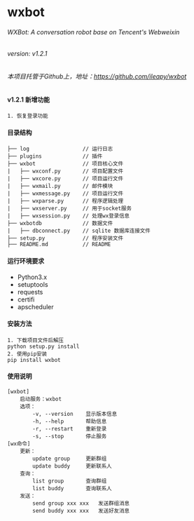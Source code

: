 # wxbot

###### WXBot: A conversation robot base on Tencent's Webweixin

###### version: v1.2.1

###### 本项目托管于Github上，地址：https://github.com/ileapy/wxbot

#### v1.2.1 新增功能
    1. 恢复登录功能

#### 目录结构

    ├── log                 // 运行日志
    ├── plugins             // 插件
    ├── wxbot               // 项目核心文件
    |   ├── wxconf.py       // 项目配置文件 
    |   ├── wxcore.py       // 项目运行文件  
    |   ├── wxmail.py       // 邮件模块  
    |   ├── wxmessage.py    // 项目运行文件  
    |   ├── wxparse.py      // 程序逻辑处理
    |   ├── wxserver.py     // 用于socket服务
    |   ├── wxsession.py    // 处理wx登录信息
    ├── wxbotdb             // 数据文件
    |   ├── dbconnect.py    // sqlite 数据库连接文件
    ├── setup.py            // 程序安装文件
    ├── README.md           // README

#### 运行环境要求
   * Python3.x 
   * setuptools
   * requests
   * certifi
   * apscheduler
   
#### 安装方法
    1. 下载项目文件后解压
    python setup.py install
    2. 使用pip安装
    pip install wxbot
    
#### 使用说明
    [wxbot]
        启动服务：wxbot
        选项：
            -v, --version    显示版本信息
            -h, --help       帮助信息
            -r, --restart    重新登录
            -s, --stop       停止服务
    [wx命令]
        更新：
            update group     更新群组
            update buddy     更新联系人
        查询：
            list group       查询群组
            list buddy       查询联系人
        发送：
            send group xxx xxx   发送群组消息
            send buddy xxx xxx   发送好友消息



















